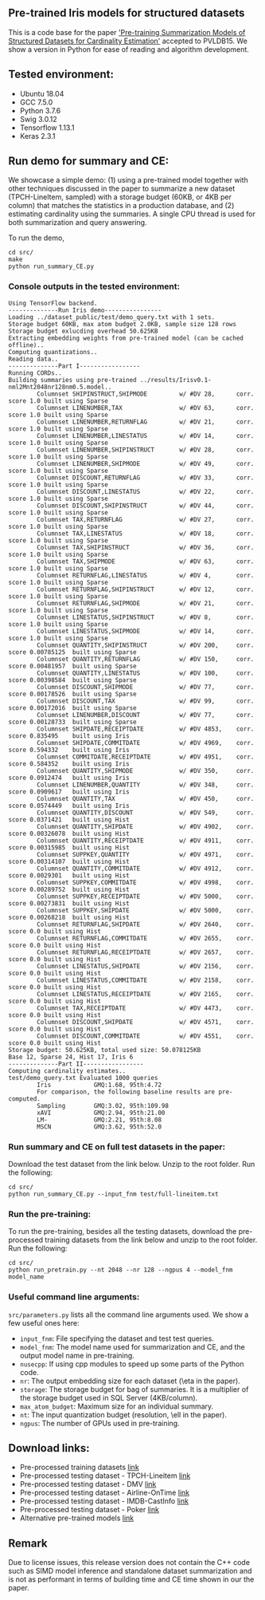 ## Pre-trained Iris models for structured datasets
This is a code base for the paper ['Pre-training Summarization Models of Structured Datasets for Cardinality Estimation'](http://yao.lu/iris.pdf) accepted to PVLDB15.  We show a version in Python for ease of reading and algorithm development.

## Tested environment: 
- Ubuntu 18.04
- GCC 7.5.0
- Python 3.7.6
- Swig 3.0.12
- Tensorflow 1.13.1
- Keras 2.3.1

## Run demo for summary and CE: 
We showcase a simple demo: (1) using a pre-trained model together with other techniques discussed in the paper to summarize a new dataset (TPCH-LineItem, sampled) with a storage budget (60KB, or 4KB per column) that matches the statistics in a production database, and (2) estimating cardinality using the summaries. A single CPU thread is used for both summarization and query answering.

To run the demo, 
```
cd src/
make
python run_summary_CE.py
```

### Console outputs in the tested environment:
```
Using TensorFlow backend.
--------------Run Iris demo----------------
Loading ../dataset_public/test/demo_query.txt with 1 sets.
Storage budget 60KB, max atom budget 2.0KB, sample size 128 rows
Storage budget exlucding overhead 50.625KB
Extracting embedding weights from pre-trained model (can be cached offline)..
Computing quantizations..
Reading data..
--------------Part I-----------------
Running CORDs..
Building summaries using pre-trained ../results/Irisv0.1-nml2Mnt2048nr128nm0.5.model..
        Columnset SHIPINSTRUCT,SHIPMODE         w/ #DV 28,      corr. score 1.0 built using Sparse
        Columnset LINENUMBER,TAX                w/ #DV 63,      corr. score 1.0 built using Sparse
        Columnset LINENUMBER,RETURNFLAG         w/ #DV 21,      corr. score 1.0 built using Sparse
        Columnset LINENUMBER,LINESTATUS         w/ #DV 14,      corr. score 1.0 built using Sparse
        Columnset LINENUMBER,SHIPINSTRUCT       w/ #DV 28,      corr. score 1.0 built using Sparse
        Columnset LINENUMBER,SHIPMODE           w/ #DV 49,      corr. score 1.0 built using Sparse
        Columnset DISCOUNT,RETURNFLAG           w/ #DV 33,      corr. score 1.0 built using Sparse
        Columnset DISCOUNT,LINESTATUS           w/ #DV 22,      corr. score 1.0 built using Sparse
        Columnset DISCOUNT,SHIPINSTRUCT         w/ #DV 44,      corr. score 1.0 built using Sparse
        Columnset TAX,RETURNFLAG                w/ #DV 27,      corr. score 1.0 built using Sparse
        Columnset TAX,LINESTATUS                w/ #DV 18,      corr. score 1.0 built using Sparse
        Columnset TAX,SHIPINSTRUCT              w/ #DV 36,      corr. score 1.0 built using Sparse
        Columnset TAX,SHIPMODE                  w/ #DV 63,      corr. score 1.0 built using Sparse
        Columnset RETURNFLAG,LINESTATUS         w/ #DV 4,       corr. score 1.0 built using Sparse
        Columnset RETURNFLAG,SHIPINSTRUCT       w/ #DV 12,      corr. score 1.0 built using Sparse
        Columnset RETURNFLAG,SHIPMODE           w/ #DV 21,      corr. score 1.0 built using Sparse
        Columnset LINESTATUS,SHIPINSTRUCT       w/ #DV 8,       corr. score 1.0 built using Sparse
        Columnset LINESTATUS,SHIPMODE           w/ #DV 14,      corr. score 1.0 built using Sparse
        Columnset QUANTITY,SHIPINSTRUCT         w/ #DV 200,     corr. score 0.00785125  built using Sparse
        Columnset QUANTITY,RETURNFLAG           w/ #DV 150,     corr. score 0.00481957  built using Sparse
        Columnset QUANTITY,LINESTATUS           w/ #DV 100,     corr. score 0.00398584  built using Sparse
        Columnset DISCOUNT,SHIPMODE             w/ #DV 77,      corr. score 0.00178526  built using Sparse
        Columnset DISCOUNT,TAX                  w/ #DV 99,      corr. score 0.00172016  built using Sparse
        Columnset LINENUMBER,DISCOUNT           w/ #DV 77,      corr. score 0.00128733  built using Sparse
        Columnset SHIPDATE,RECEIPTDATE          w/ #DV 4853,    corr. score 0.835495    built using Iris
        Columnset SHIPDATE,COMMITDATE           w/ #DV 4969,    corr. score 0.594332    built using Iris
        Columnset COMMITDATE,RECEIPTDATE        w/ #DV 4951,    corr. score 0.584352    built using Iris
        Columnset QUANTITY,SHIPMODE             w/ #DV 350,     corr. score 0.0912474   built using Iris
        Columnset LINENUMBER,QUANTITY           w/ #DV 348,     corr. score 0.0909617   built using Iris
        Columnset QUANTITY,TAX                  w/ #DV 450,     corr. score 0.0574449   built using Iris
        Columnset QUANTITY,DISCOUNT             w/ #DV 549,     corr. score 0.0371421   built using Hist
        Columnset QUANTITY,SHIPDATE             w/ #DV 4902,    corr. score 0.00326078  built using Hist
        Columnset QUANTITY,RECEIPTDATE          w/ #DV 4911,    corr. score 0.00315985  built using Hist
        Columnset SUPPKEY,QUANTITY              w/ #DV 4971,    corr. score 0.00314107  built using Hist
        Columnset QUANTITY,COMMITDATE           w/ #DV 4912,    corr. score 0.0029301   built using Hist
        Columnset SUPPKEY,COMMITDATE            w/ #DV 4998,    corr. score 0.00289752  built using Hist
        Columnset SUPPKEY,RECEIPTDATE           w/ #DV 5000,    corr. score 0.00273831  built using Hist
        Columnset SUPPKEY,SHIPDATE              w/ #DV 5000,    corr. score 0.00268218  built using Hist
        Columnset RETURNFLAG,SHIPDATE           w/ #DV 2640,    corr. score 0.0 built using Hist
        Columnset RETURNFLAG,COMMITDATE         w/ #DV 2655,    corr. score 0.0 built using Hist
        Columnset RETURNFLAG,RECEIPTDATE        w/ #DV 2657,    corr. score 0.0 built using Hist
        Columnset LINESTATUS,SHIPDATE           w/ #DV 2156,    corr. score 0.0 built using Hist
        Columnset LINESTATUS,COMMITDATE         w/ #DV 2158,    corr. score 0.0 built using Hist
        Columnset LINESTATUS,RECEIPTDATE        w/ #DV 2165,    corr. score 0.0 built using Hist
        Columnset TAX,RECEIPTDATE               w/ #DV 4473,    corr. score 0.0 built using Hist
        Columnset DISCOUNT,SHIPDATE             w/ #DV 4571,    corr. score 0.0 built using Hist
        Columnset DISCOUNT,COMMITDATE           w/ #DV 4551,    corr. score 0.0 built using Hist
Storage budget: 50.625KB, total used size: 50.078125KB
Base 12, Sparse 24, Hist 17, Iris 6
--------------Part II-----------------
Computing cardinality estimates..
test/demo_query.txt Evaluated 1000 queries
        Iris            GMQ:1.68, 95th:4.72
        For comparison, the following baseline results are pre-computed.
        Sampling        GMQ:3.02, 95th:109.98
        xAVI            GMQ:2.94, 95th:21.00
        LM-             GMQ:2.21, 95th:8.08
        MSCN            GMQ:3.62, 95th:52.0
```
### Run summary and CE on full test datasets in the paper: 
Download the test dataset from the link below. Unzip to the root folder. Run the following:
```
cd src/
python run_summary_CE.py --input_fnm test/full-lineitem.txt 
```
### Run the pre-training:
To run the pre-training, besides all the testing datasets, download the pre-processed training datasets from the link below and unzip to the root folder. Run the following:
```
cd src/
python run_pretrain.py --nt 2048 --nr 128 --ngpus 4 --model_fnm model_name
```
### Useful command line arguments:
`src/parameters.py` lists all the command line arguments used. We show a few useful ones here:
- `input_fnm`: File specifying the dataset and test test queries. 
- `model_fnm`: The model name used for summarization and CE, and the output model name in pre-training.
- `nusecpp`: If using cpp modules to speed up some parts of the Python code.
- `nr`: The output embedding size for each dataset (\eta in the paper). 
- `storage`: The storage budget for bag of summaries. It is a multiplier of the storage budget used in SQL Server (4KB/column). 
- `max_atom_budget`: Maximum size for an individual summary. 
- `nt`: The input quantization budget (resolution, \ell in the paper).
- `ngpus`: The number of GPUs used in pre-training.
## Download links:
- Pre-processed training datasets [link](https://drive.google.com/file/d/1-S8lkyhOcurUd1BuV6PJekPcSToSyFEo/view?usp=sharing)
- Pre-processed testing dataset - TPCH-Lineitem [link](https://drive.google.com/file/d/11Xnrn9n4c4RSHuNjKk-ILw41nJ4TMsws/view?usp=sharing)
- Pre-processed testing dataset - DMV [link](https://drive.google.com/file/d/11U04XtCQZeK5ClLtnTRNsfaESn0fX5LQ/view?usp=sharing)
- Pre-processed testing dataset - Airline-OnTime [link](https://drive.google.com/file/d/11OPmwHzVxAFLxL2dFnSSKE9iL_lkeXPH/view?usp=sharing)
- Pre-processed testing dataset - IMDB-CastInfo [link](https://drive.google.com/file/d/11SBnarUKq_zxVVMpMEbpKXCpsZIjnl6b/view?usp=sharing)
- Pre-processed testing dataset - Poker [link](https://drive.google.com/file/d/11YcZIWRQjOIhOzyYC07PVWwDN_iag-G6/view?usp=sharing)
- Alternative pre-trained models [link](https://drive.google.com/file/d/11ZUZJvwk4wQ-57RZaQ9U37xfd_kAc9qb/view?usp=sharing)
## Remark
Due to license issues, this release version does not contain the C++ code such as SIMD model inference and standalone dataset summarization and is not as performant in terms of building time and CE time shown in our the paper.
